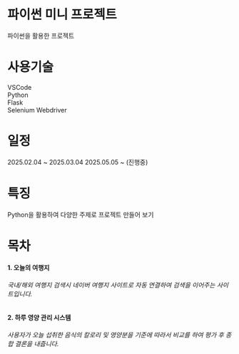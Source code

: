 # 파이썬 미니 프로젝트
파이썬을 활용한 프로젝트
# 사용기술
VSCode </br>
Python </br>
Flask </br>
Selenium Webdriver </br>
# 일정
2025.02.04 ~ 2025.03.04
2025.05.05 ~ (진행중)
# 특징
Python을 활용하여 다양한 주제로 프로젝트 만들어 보기
# 목차
#### 1. 오늘의 여행지
###### 국내/해외 여행지 검색시 네이버 여행지 사이트로 자동 연결하여 검색을 이어주는 사이트입니다.
#### 2. 하루 영양 관리 시스템
###### 사용자가 오늘 섭취한 음식의 칼로리 및 영양분을 기준에 따라서 비교를 하여 평가 후 종합 결론을 내줍니다.
